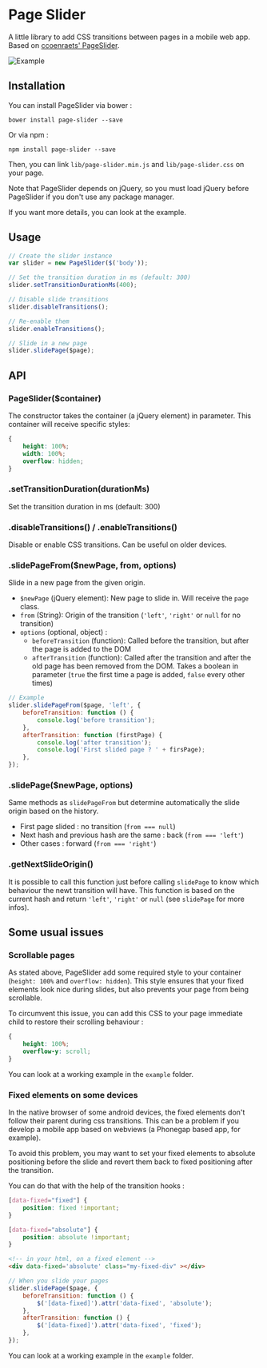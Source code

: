 # Page Slider

A little library to add CSS transitions between pages in a mobile web app.
Based on [ccoenraets' PageSlider](https://github.com/ccoenraets/PageSlider).

![Example](https://cloud.githubusercontent.com/assets/6225979/7555355/c244a356-f749-11e4-94ef-766b663bfe7e.gif)

## Installation

You can install PageSlider via bower :

```
bower install page-slider --save
```

Or via npm :

```
npm install page-slider --save
```

Then, you can link `lib/page-slider.min.js` and `lib/page-slider.css` on your page.

Note that PageSlider depends on jQuery, so you must load jQuery before PageSlider if you don't use any package manager.

If you want more details, you can look at the example.

## Usage

```js
// Create the slider instance
var slider = new PageSlider($('body'));

// Set the transition duration in ms (default: 300)
slider.setTransitionDurationMs(400);

// Disable slide transitions
slider.disableTransitions();

// Re-enable them
slider.enableTransitions();

// Slide in a new page
slider.slidePage($page);
```

## API

### PageSlider($container)

The constructor takes the container (a jQuery element) in parameter.
This container will receive specific styles:

```css
{
    height: 100%;
    width: 100%;
    overflow: hidden;
}
```

### .setTransitionDuration(durationMs)

Set the transition duration in ms (default: 300)

### .disableTransitions() / .enableTransitions()

Disable or enable CSS transitions. Can be useful on older devices.

### .slidePageFrom($newPage, from, options)

Slide in a new page from the given origin.

- `$newPage` (jQuery element): New page to slide in. Will receive the `page` class.
- `from` (String): Origin of the transition (`'left'`, `'right'` or `null` for no transition)
- `options` (optional, object) :
    + `beforeTransition` (function): Called before the transition, but after the page is added to the DOM
    + `afterTransition` (function): Called after the transition and after the old page has been removed from the DOM. Takes a boolean in parameter (`true` the first time a page is added, `false` every other times)

```js
// Example
slider.slidePageFrom($page, 'left', {
    beforeTransition: function () {
        console.log('before transition');
    },
    afterTransition: function (firstPage) {
        console.log('after transition');
        console.log('First slided page ? ' + firsPage);
    },
});
```

### .slidePage($newPage, options)

Same methods as `slidePageFrom` but determine automatically the slide origin based on the history.

- First page slided : no transition (`from === null`)
- Next hash and previous hash are the same : back (`from === 'left'`)
- Other cases : forward (`from === 'right'`)


### .getNextSlideOrigin()

It is possible to call this function just before calling `slidePage` to know which behaviour the newt transition will have.
This function is based on the current hash and return `'left'`, `'right'` or `null` (see `slidePage` for more infos).

## Some usual issues

### Scrollable pages

As stated above, PageSlider add some required style to your container (`height: 100%` and `overflow: hidden`).
This style ensures that your fixed elements look nice during slides, but also prevents your page from being scrollable.

To circumvent this issue, you can add this CSS to your page immediate child to restore their scrolling behaviour :

```css
{
    height: 100%;
    overflow-y: scroll;
}
```

You can look at a working example in the `example` folder.


### Fixed elements on some devices

In the native browser of some android devices, the fixed elements don't follow their parent during css transitions.
This can be a problem if you develop a mobile app based on webviews (a Phonegap based app, for example).

To avoid this problem, you may want to set your fixed elements to absolute positioning before the slide and revert them back to fixed positioning after the transition.

You can do that with the help of the transition hooks :

```css
[data-fixed="fixed"] {
    position: fixed !important;
}

[data-fixed="absolute"] {
    position: absolute !important;
}
```

```html
<!-- in your html, on a fixed element -->
<div data-fixed='absolute' class="my-fixed-div" ></div>

```

```js
// When you slide your pages
slider.slidePage($page, {
    beforeTransition: function () {
        $('[data-fixed]').attr('data-fixed', 'absolute');
    },
    afterTransition: function () {
        $('[data-fixed]').attr('data-fixed', 'fixed');
    },
});

```
You can look at a working example in the `example` folder.

